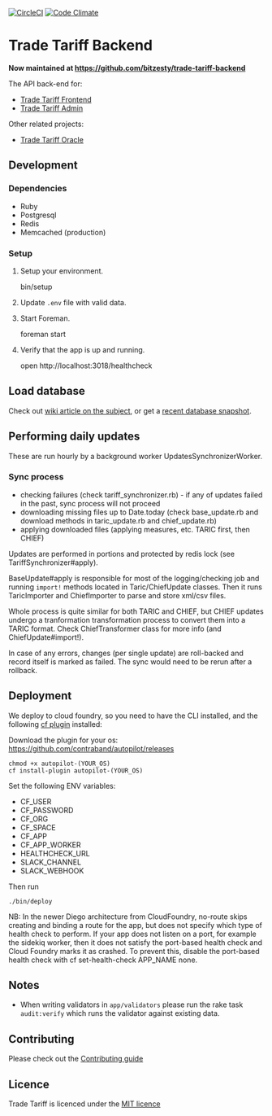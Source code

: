 [![CircleCI](https://circleci.com/gh/bitzesty/trade-tariff-backend/tree/master.svg?style=svg&circle-token=b8a9dd7a0291f0c6c5558c6c5240be5908dbb649)](https://circleci.com/gh/bitzesty/trade-tariff-backend/tree/master)
[![Code Climate](https://codeclimate.com/github/bitzesty/trade-tariff-backend/badges/gpa.svg)](https://codeclimate.com/github/bitzesty/trade-tariff-backend)

# Trade Tariff Backend

__Now maintained at https://github.com/bitzesty/trade-tariff-backend__

The API back-end for:

* [Trade Tariff Frontend](https://github.com/bitzesty/trade-tariff-frontend)
* [Trade Tariff Admin](https://github.com/bitzesty/trade-tariff-admin)

Other related projects:

* [Trade Tariff Oracle](https://github.com/bitzesty/trade-tariff-oracle)

## Development

### Dependencies

  - Ruby
  - Postgresql
  - Redis
  - Memcached (production)

### Setup

1. Setup your environment.

    bin/setup

2. Update `.env` file with valid data.

3. Start Foreman.

    foreman start

4. Verify that the app is up and running.

    open http://localhost:3018/healthcheck

## Load database

Check out [wiki article on the subject](https://github.com/bitzesty/trade-tariff-backend/wiki/System-rebuild-procedure), or get a [recent database snapshot](mailto:support@bitzesty.com).

## Performing daily updates

These are run hourly by a background worker UpdatesSynchronizerWorker.

### Sync process

- checking failures (check tariff_synchronizer.rb) - if any of updates failed in the past, sync process will not proceed
- downloading missing files up to Date.today (check base_update.rb and download methods in taric_update.rb and chief_update.rb)
- applying downloaded files (applying measures, etc. TARIC first, then CHIEF)

Updates are performed in portions and protected by redis lock (see TariffSynchronizer#apply).

BaseUpdate#apply is responsible for most of the logging/checking job and running
`import!` methods located in Taric/ChiefUpdate classes. Then it runs TaricImporter
and ChiefImporter to parse and store xml/csv files.

Whole process is quite similar for both TARIC and CHIEF, but CHIEF updates undergo a tranformation
transformation process to convert them into a TARIC format. Check ChiefTransformer class for more info (and ChiefUpdate#import!).

In case of any errors, changes (per single update) are roll-backed and record itself is marked as failed. The sync would need to be rerun after a rollback.

## Deployment

We deploy to cloud foundry, so you need to have the CLI installed, and the following [cf plugin](https://docs.cloudfoundry.org/cf-cli/use-cli-plugins.html) installed:

Download the plugin for your os:  https://github.com/contraband/autopilot/releases

    chmod +x autopilot-(YOUR_OS)
    cf install-plugin autopilot-(YOUR_OS)

Set the following ENV variables:
* CF_USER
* CF_PASSWORD
* CF_ORG
* CF_SPACE
* CF_APP
* CF_APP_WORKER
* HEALTHCHECK_URL
* SLACK_CHANNEL
* SLACK_WEBHOOK

Then run

    ./bin/deploy

NB: In the newer Diego architecture from CloudFoundry, no-route skips creating and binding a route for the app, but does not specify which type of health check to perform. If your app does not listen on a port, for example the sidekiq worker, then it does not satisfy the port-based health check and Cloud Foundry marks it as crashed. To prevent this, disable the port-based health check with cf set-health-check APP_NAME none.

## Notes

* When writing validators in `app/validators` please run the rake task
`audit:verify` which runs the validator against existing data.

## Contributing

Please check out the [Contributing guide](https://github.com/bitzesty/trade-tariff-backend/blob/master/CONTRIBUTING.md)

## Licence

Trade Tariff is licenced under the [MIT licence](https://github.com/bitzesty/trade-tariff-backend/blob/master/LICENCE.txt)

